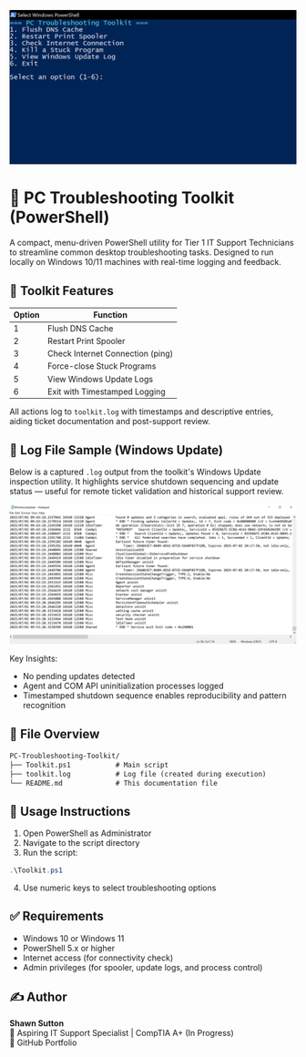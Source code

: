 ![Toolkit Menu Screenshot](Capture.PNG)

# 🧰 PC Troubleshooting Toolkit (PowerShell)

A compact, menu-driven PowerShell utility for Tier 1 IT Support Technicians to streamline common desktop troubleshooting tasks. Designed to run locally on Windows 10/11 machines with real-time logging and feedback.

## 🔧 Toolkit Features

| Option | Function                        |
|--------|---------------------------------|
| 1      | Flush DNS Cache                 |
| 2      | Restart Print Spooler           |
| 3      | Check Internet Connection (ping)|
| 4      | Force-close Stuck Programs      |
| 5      | View Windows Update Logs        |
| 6      | Exit with Timestamped Logging   |

All actions log to `toolkit.log` with timestamps and descriptive entries, aiding ticket documentation and post-support review.

## 🧾 Log File Sample (Windows Update)

Below is a captured `.log` output from the toolkit's Windows Update inspection utility. It highlights service shutdown sequencing and update status — useful for remote ticket validation and historical support review.

![WindowsUpdateLog](/WindowsUpdateLog.png)

Key Insights:
- No pending updates detected
- Agent and COM API uninitialization processes logged
- Timestamped shutdown sequence enables reproducibility and pattern recognition


## 📂 File Overview

```
PC-Troubleshooting-Toolkit/
├── Toolkit.ps1           # Main script
├── toolkit.log           # Log file (created during execution)
└── README.md             # This documentation file
```

## 🚀 Usage Instructions

1. Open PowerShell as Administrator  
2. Navigate to the script directory  
3. Run the script:
```powershell
.\Toolkit.ps1
```
4. Use numeric keys to select troubleshooting options

## ✅ Requirements

- Windows 10 or Windows 11  
- PowerShell 5.x or higher  
- Internet access (for connectivity check)  
- Admin privileges (for spooler, update logs, and process control)

## ✍️ Author

**Shawn Sutton**  
🎯 Aspiring IT Support Specialist | CompTIA A+ (In Progress)  
📂 GitHub Portfolio
